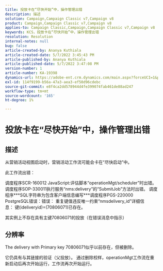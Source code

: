 ```yaml
---
title: 投放卡在“尽快开始”中，操作管理出错
description: 描述
solution: Campaign,Campaign Classic v7,Campaign v8
product: Campaign,Campaign Classic v7,Campaign v8
applies-to: Campaign Classic,Campaign,Campaign Classic v7,Campaign v8
keywords: KCS，投放卡在“尽快开始”中，操作管理出错
resolution: Resolution
internal-notes: null
bug: false
article-created-by: Ananya Kuthiala
article-created-date: 5/7/2022 3:45:43 PM
article-published-by: Ananya Kuthiala
article-published-date: 5/7/2022 3:47:08 PM
version-number: 1
article-number: KA-19398
dynamics-url: https://adobe-ent.crm.dynamics.com/main.aspx?forceUCI=1&pagetype=entityrecord&etn=knowledgearticle&id=d14b53bd-1cce-ec11-a7b5-0022480a8e40
exl-id: 114f9199-b56a-47a3-aea3-ef50d96cdebc
source-git-commit: e8f4ca2dd578944d4fe399074fab461de88ad247
workflow-type: tm+mt
source-wordcount: '165'
ht-degree: 1%

---
```


# 投放卡在“尽快开始”中，操作管理出错

## 描述


从营销活动视图启动时，营销活动工作流可能会卡在“尽快启动”中。



此工作流出错：

调度程序SCR-160012 JavaScript:评估脚本“operationMgt/scheduler”时出错。
调度程序SOP-330011执行服务“nms:delivery”的“SubmitJob”方法时出错。
调度程序\*\*\*SQL字符串为包含客户端信息编写\*\*\*调度程序PGS-220000 PostgreSQL错误：错误： 重复键值违反唯一约束“nmsdelivery_id”详细信息： 键(ideliveryid)=(70806071)已存在。

其实例上不存在具有主键70806071的投放（在错误消息中指示）


## 分辨率


The delivery with Primary key 70806071似乎以前存在，但被删除。

它仍具有与其链接的验证（父投放）。 通过删除校样，operationMgt工作流在重新启动后再次开始运行，工作流再次开始运行。
